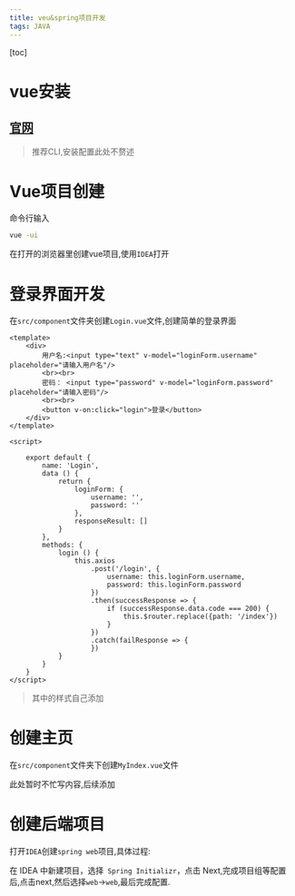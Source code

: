 ```yaml
---
title: veu&spring项目开发
tags: JAVA
---
```


[toc]

# vue安装

## [官网](https://cn.vuejs.org/v2/guide/installation.html)

> 推荐CLI,安装配置此处不赘述

# Vue项目创建

命令行输入

```bash
vue -ui
```

在打开的浏览器里创建vue项目,使用`IDEA`打开

# 登录界面开发

在`src/component`文件夹创建`Login.vue`文件,创建简单的登录界面

```vue
<template>
    <div>
        用户名:<input type="text" v-model="loginForm.username" placeholder="请输入用户名"/>
        <br><br>
        密码： <input type="password" v-model="loginForm.password" placeholder="请输入密码"/>
        <br><br>
        <button v-on:click="login">登录</button>
    </div>
</template>

<script>

    export default {
        name: 'Login',
        data () {
            return {
                loginForm: {
                    username: '',
                    password: ''
                },
                responseResult: []
            }
        },
        methods: {
            login () {
                this.axios
                    .post('/login', {
                        username: this.loginForm.username,
                        password: this.loginForm.password
                    })
                    .then(successResponse => {
                        if (successResponse.data.code === 200) {
                            this.$router.replace({path: '/index'})
                        }
                    })
                    .catch(failResponse => {
                    })
            }
        }
    }
</script>
```

> 其中的样式自己添加

# 创建主页

在`src/component`文件夹下创建`MyIndex.vue`文件

此处暂时不忙写内容,后续添加

# 创建后端项目

打开`IDEA`创建`spring web`项目,具体过程:

在 IDEA 中新建项目，选择` Spring Initializr`，点击 Next,完成项目组等配置后,点击next,然后选择`web`->`web`,最后完成配置.
